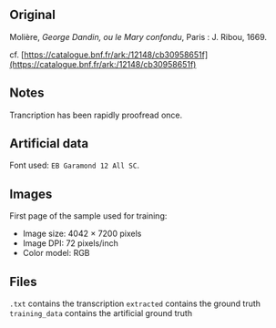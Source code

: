## Original
Molière, _George Dandin, ou le Mary confondu_,
Paris : J. Ribou, 1669.

cf. [https://catalogue.bnf.fr/ark:/12148/cb30958651f](https://catalogue.bnf.fr/ark:/12148/cb30958651f)

## Notes
Trancription has been rapidly proofread once.

## Artificial data
Font used: `EB Garamond 12 All SC`.

## Images

First page of the sample used for training:
- Image size: 4042 × 7200 pixels
- Image DPI: 72 pixels/inch
- Color model: RGB

## Files


```.txt``` contains the transcription
```extracted``` contains the ground truth
```training_data``` contains the artificial ground truth
